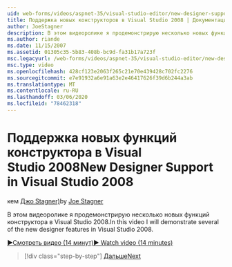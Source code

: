 ```yaml
---
uid: web-forms/videos/aspnet-35/visual-studio-editor/new-designer-support-in-visual-studio-2008
title: Поддержка новых конструкторов в Visual Studio 2008 | Документация Майкрософт
author: JoeStagner
description: В этом видеоролике я продемонстрирую несколько новых функций конструктора в Visual Studio 2008.
ms.author: riande
ms.date: 11/15/2007
ms.assetid: 01305c35-5b83-408b-bc9d-fa31b17a723f
msc.legacyurl: /web-forms/videos/aspnet-35/visual-studio-editor/new-designer-support-in-visual-studio-2008
msc.type: video
ms.openlocfilehash: 428cf123e2063f265c21e70e439428c702fc2276
ms.sourcegitcommit: e7e91932a6e91a63e2e46417626f39d6b244a3ab
ms.translationtype: MT
ms.contentlocale: ru-RU
ms.lasthandoff: 03/06/2020
ms.locfileid: "78462318"
---
```

# <a name="new-designer-support-in-visual-studio-2008"></a><span data-ttu-id="5cd99-103">Поддержка новых функций конструктора в Visual Studio 2008</span><span class="sxs-lookup"><span data-stu-id="5cd99-103">New Designer Support in Visual Studio 2008</span></span>

<span data-ttu-id="5cd99-104">кем [Джо Stagner)](https://github.com/JoeStagner)</span><span class="sxs-lookup"><span data-stu-id="5cd99-104">by [Joe Stagner](https://github.com/JoeStagner)</span></span>

<span data-ttu-id="5cd99-105">В этом видеоролике я продемонстрирую несколько новых функций конструктора в Visual Studio 2008.</span><span class="sxs-lookup"><span data-stu-id="5cd99-105">In this video I will demonstrate several of the new designer features in Visual Studio 2008.</span></span>

[<span data-ttu-id="5cd99-106">&#9654;Смотреть видео (14 минут)</span><span class="sxs-lookup"><span data-stu-id="5cd99-106">&#9654; Watch video (14 minutes)</span></span>](https://channel9.msdn.com/Blogs/ASP-NET-Site-Videos/new-designer-support-in-visual-studio-2008)

> [!div class="step-by-step"]
> [<span data-ttu-id="5cd99-107">Дальше</span><span class="sxs-lookup"><span data-stu-id="5cd99-107">Next</span></span>](javascript-intellisense-support-in-visual-studio-2008.md)
